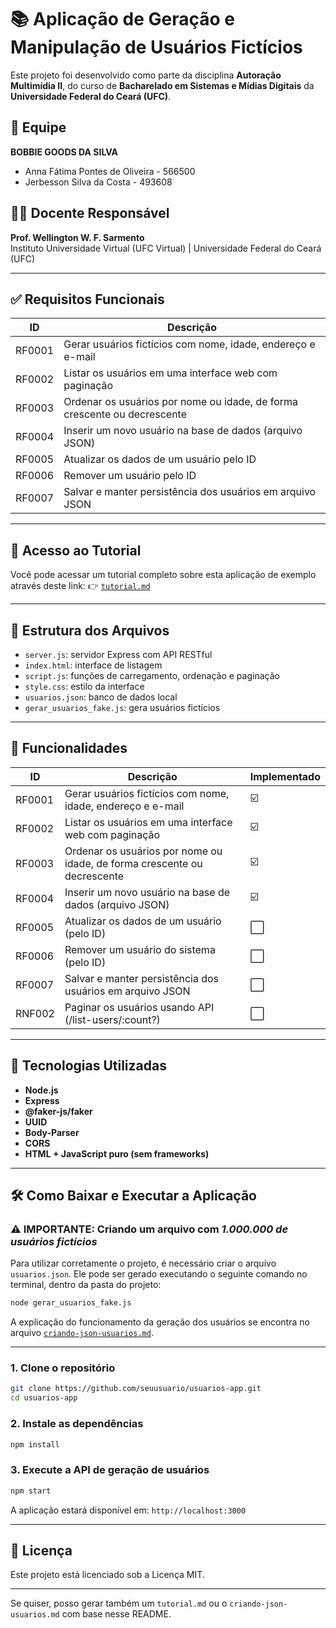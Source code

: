 # 📚 Aplicação de Geração e Manipulação de Usuários Fictícios

Este projeto foi desenvolvido como parte da disciplina **Autoração Multimídia II**, do curso de **Bacharelado em Sistemas e Mídias Digitais** da **Universidade Federal do Ceará (UFC)**.

## 👥 Equipe

**BOBBIE GOODS DA SILVA**

* Anna Fátima Pontes de Oliveira - 566500
* Jerbesson Silva da Costa - 493608

## 👨‍🏫 Docente Responsável

**Prof. Wellington W. F. Sarmento**  
Instituto Universidade Virtual (UFC Virtual) | Universidade Federal do Ceará (UFC)

---

## ✅ Requisitos Funcionais

| ID     | Descrição                                                                |
| ------ | ------------------------------------------------------------------------ |
| RF0001 | Gerar usuários fictícios com nome, idade, endereço e e-mail              |
| RF0002 | Listar os usuários em uma interface web com paginação                    |
| RF0003 | Ordenar os usuários por nome ou idade, de forma crescente ou decrescente |
| RF0004 | Inserir um novo usuário na base de dados (arquivo JSON)                  |
| RF0005 | Atualizar os dados de um usuário pelo ID                                 |
| RF0006 | Remover um usuário pelo ID                                               |
| RF0007 | Salvar e manter persistência dos usuários em arquivo JSON                |

---

## 📘 Acesso ao Tutorial

Você pode acessar um tutorial completo sobre esta aplicação de exemplo através deste link:
👉 [`tutorial.md`](./public/tutorial.md)

---

## 📂 Estrutura dos Arquivos

* `server.js`: servidor Express com API RESTful
* `index.html`: interface de listagem
* `script.js`: funções de carregamento, ordenação e paginação
* `style.css`: estilo da interface
* `usuarios.json`: banco de dados local
* `gerar_usuarios_fake.js`: gera usuários fictícios

---

## 📘 Funcionalidades

| ID     | Descrição                                                                | Implementado |
| ------ | ------------------------------------------------------------------------ | ------------ |
| RF0001 | Gerar usuários fictícios com nome, idade, endereço e e-mail              | ☑️           |
| RF0002 | Listar os usuários em uma interface web com paginação                    | ☑️           |
| RF0003 | Ordenar os usuários por nome ou idade, de forma crescente ou decrescente | ☑️           |
| RF0004 | Inserir um novo usuário na base de dados (arquivo JSON)                  | ☑️           |
| RF0005 | Atualizar os dados de um usuário (pelo ID)                               | ⬜            |
| RF0006 | Remover um usuário do sistema (pelo ID)                                  | ⬜            |
| RF0007 | Salvar e manter persistência dos usuários em arquivo JSON                | ⬜            |
| RNF002 | Paginar os usuários usando API (/list-users/\:count?)                    | ⬜            |

---

## 🚀 Tecnologias Utilizadas

* **Node.js**
* **Express**
* **@faker-js/faker**
* **UUID**
* **Body-Parser**
* **CORS**
* **HTML + JavaScript puro (sem frameworks)**

---

## 🛠️ Como Baixar e Executar a Aplicação

### ⚠️ IMPORTANTE: Criando um arquivo com *1.000.000 de usuários fictícios*

Para utilizar corretamente o projeto, é necessário criar o arquivo `usuarios.json`. Ele pode ser gerado executando o seguinte comando no terminal, dentro da pasta do projeto:

```bash
node gerar_usuarios_fake.js
```

A explicação do funcionamento da geração dos usuários se encontra no arquivo [`criando-json-usuarios.md`](./criando-json-usuarios.md).

---

### 1. Clone o repositório

```bash
git clone https://github.com/seuusuario/usuarios-app.git
cd usuarios-app
```

### 2. Instale as dependências

```bash
npm install
```

### 3. Execute a API de geração de usuários

```bash
npm start
```

A aplicação estará disponível em: `http://localhost:3000`

---

## 📝 Licença

Este projeto está licenciado sob a Licença MIT.

---

Se quiser, posso gerar também um `tutorial.md` ou o `criando-json-usuarios.md` com base nesse README.
